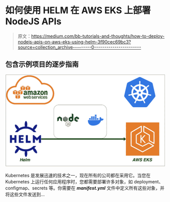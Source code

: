 # 如何使用 HELM 在 AWS EKS 上部署 NodeJS APIs

> 原文：<https://medium.com/bb-tutorials-and-thoughts/how-to-deploy-nodejs-apis-on-aws-eks-using-helm-3f90cec69bc3?source=collection_archive---------0----------------------->

## 包含示例项目的逐步指南

![](img/695db17d2cef38fe1b4c5530fe4bb944.png)

Kubernetes 是发展迅速的技术之一，现在所有的公司都在采用它。当您在 Kubernetes 上运行任何应用程序时，您都需要部署许多对象，如 deployment、configmap、secrets 等。你需要在 ***manifest.yml*** 文件中定义所有这些对象，并将这些文件发送到…